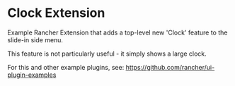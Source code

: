 # Clock Extension

Example Rancher Extension that adds a top-level new 'Clock' feature to the slide-in side menu.

This feature is not particularly useful - it simply shows a large clock.

For this and other example plugins, see: https://github.com/rancher/ui-plugin-examples

